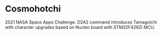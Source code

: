 # Cosmohotchi
2021 NASA Space Apps Challenge. D2A2 command introduces Tamagotchi with character upgrades based on Nucleo board with STM32F429ZI MCU.

